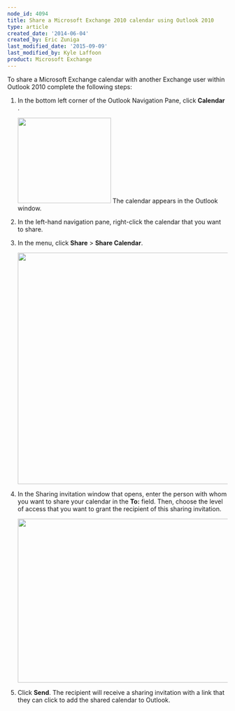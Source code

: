 ```yaml
---
node_id: 4094
title: Share a Microsoft Exchange 2010 calendar using Outlook 2010
type: article
created_date: '2014-06-04'
created_by: Eric Zuniga
last_modified_date: '2015-09-09'
last_modified_by: Kyle Laffoon
product: Microsoft Exchange
---
```


To share a Microsoft Exchange calendar with another Exchange user within
Outlook 2010 complete the following steps:

1.  In the bottom left corner of the Outlook Navigation Pane, click
    **Calendar** .

    <img src="https://8026b2e3760e2433679c-fffceaebb8c6ee053c935e8915a3fbe7.ssl.cf2.rackcdn.com/field/image/4094.1a.png" width="213" height="195" />
    The calendar appears in the Outlook window.

2.  In the left-hand navigation pane, right-click the calendar that you
    want to share.

3.  In the menu, click **Share** &gt; **Share Calendar**.

    <img src="https://8026b2e3760e2433679c-fffceaebb8c6ee053c935e8915a3fbe7.ssl.cf2.rackcdn.com/field/image/4094.2a.png" width="601" height="528" />

4.  In the Sharing invitation window that opens, enter the person with
    whom you want to share your calendar in the **To:** field. Then,
    choose the level of access that you want to grant the recipient of
    this sharing invitation.

    <img src="https://8026b2e3760e2433679c-fffceaebb8c6ee053c935e8915a3fbe7.ssl.cf2.rackcdn.com/field/image/4094.3b.png" width="561" height="374" />

5.  Click **Send**.
    The recipient will receive a sharing invitation with a link that
    they can click to add the shared calendar to Outlook.


